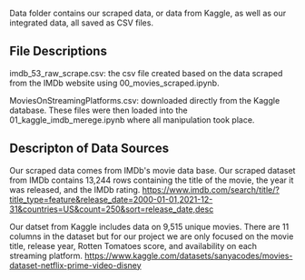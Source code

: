 Data folder contains our scraped data, or data from Kaggle, as well as our integrated data, all saved as CSV files.

## File Descriptions

imdb_53_raw_scrape.csv: the csv file created based on the data scraped from the IMDb website using 00_movies_scraped.ipynb.

MoviesOnStreamingPlatforms.csv: downloaded directly from the Kaggle database.
These files were then loaded into the 01_kaggle_imdb_merege.ipynb where all manipulation took place.

## Descripton of Data Sources
Our scraped data comes from IMDb's movie data base. Our scraped dataset from IMDb contains 13,244 rows containing the title of the movie, the year it was released, and the IMDb rating.
https://www.imdb.com/search/title/?title_type=feature&release_date=2000-01-01,2021-12-31&countries=US&count=250&sort=release_date,desc 

Our datset from Kaggle includes data on 9,515 unique movies. There are 11 columns in the dataset but for our project we are only focused on the movie title, release year, Rotten Tomatoes score, and availability on each streaming platform. 
https://www.kaggle.com/datasets/sanyacodes/movies-dataset-netflix-prime-video-disney 

